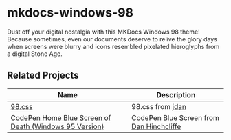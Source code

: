 # mkdocs-windows-98

Dust off your digital nostalgia with this MKDocs Windows 98 theme! Because sometimes, even our documents deserve to relive the glory days when screens were blurry and icons resembled pixelated hieroglyphs from a digital Stone Age.

## Related Projects

| Name                                                                                            | Description                                                            |
|-------------------------------------------------------------------------------------------------|------------------------------------------------------------------------|
| [98.css](https://github.com/jdan/98.css)                                                        | 98.css from [jdan](https://github.com/jdan)                            |
| [CodePen Home Blue Screen of Death (Windows 95 Version)](https://codepen.io/ark3tek/pen/EBwpyW) | CodePen Blue Screen from [Dan Hinchcliffe](https://codepen.io/ark3tek) |
